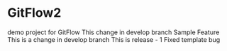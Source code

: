 # GitFlow2
demo project for GitFlow
This change in develop branch
Sample Feature
This is a change in develop branch
This is release - 1
Fixed template bug
